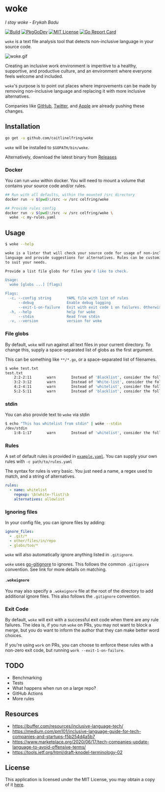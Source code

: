 # woke

_I stay woke - Erykah Badu_

[![Build](https://github.com/caitlinelfring/woke/workflows/Build/badge.svg?branch=main)](https://github.com/caitlinelfring/woke/actions)
[![PkgGoDev](https://pkg.go.dev/badge/github.com/caitlinelfring/woke)](https://pkg.go.dev/github.com/caitlinelfring/woke)
[![MIT License](https://img.shields.io/badge/license-MIT-blue.svg)](LICENSE)
[![Go Report Card](https://goreportcard.com/badge/github.com/caitlinelfring/woke)](https://goreportcard.com/report/github.com/caitlinelfring/woke)

`woke` is a text file analysis tool that detects non-inclusive language in your source code.

![woke.gif](https://raw.githubusercontent.com/caitlinelfring/woke/main/img/woke.gif)

Creating an inclusive work environment is imperitive to a healthy, supportive, and
productive culture, and an environment where everyone feels welcome and included.

`woke`'s purpose is to point out places where improvements can be made by removing
 non-inclusive language and replacing it with more inclusive alternatives.

Companies like [GitHub](https://github.com/github/renaming), [Twitter](https://twitter.com/TwitterEng/status/1278733303508418560), and [Apple](https://developer.apple.com/news/?id=1o9zxsxl) are already pushing these changes.

## Installation

```bash
go get -u github.com/caitlinelfring/woke
```

`woke` will be installed to `$GOPATH/bin/woke`.

Alternatively, download the latest binary from [Releases](https://github.com/caitlinelfring/woke/releases/latest)

### Docker

You can run `woke` within docker. You will need to mount a volume that contains your source code and/or rules.

```bash
## Run with all defaults, within the mounted /src directory
docker run -v $(pwd):/src -w /src celfring/woke

## Provide rules config
docker run -v $(pwd):/src -w /src celfring/woke \
  woke -c my-rules.yaml
```

## Usage

```bash
$ woke --help

woke is a linter that will check your source code for usage of non-inclusive
language and provide suggestions for alternatives. Rules can be customized
to suit your needs.

Provide a list file globs for files you'd like to check.

Usage:
  woke [globs ...] [flags]

Flags:
  -c, --config string       YAML file with list of rules
      --debug               Enable debug logging
      --exit-1-on-failure   Exit with exit code 1 on failures. Otherwise, will always exit 0 if any failures occur
  -h, --help                help for woke
      --stdin               Read from stdin
  -v, --version             version for woke
```

### File globs

By default, `woke` will run against all text files in your current directory.
To change this, supply a space-separated list of globs as the first argument.

This can be something like `**/*.go`, or a space-separated list of filenames.

```bash
$ woke test.txt
test.txt
    2:2-2:11       warn       Instead of 'Blacklist', consider the following alternative(s): 'denylist,blocklist'
    3:2-3:12       warn       Instead of 'White-list', consider the following alternative(s): 'allowlist'
    4:2-4:11       warn       Instead of 'whitelist', consider the following alternative(s): 'allowlist'
    5:2-5:11       warn       Instead of 'blacklist', consider the following alternative(s): 'denylist,blocklist'
```

### stdin

You can also provide text to `woke` via stdin

```bash
$ echo "This has whitelist from stdin" | woke --stdin
/dev/stdin
    1:8-1:17       warn       Instead of 'whitelist', consider the following alternative(s): 'allowlist'
```

### Rules

A set of default rules is provided in [`example.yaml`](https://github.com/caitlinelfring/woke/blob/main/example.yaml).
You can supply your own rules with `-c path/to/rules.yaml`

The syntax for rules is very basic. You just need a name, a regex used
to match, and a string of alternatives.

```yaml
rules:
  - name: whitelist
    regexp: \b(white-?list)\b
    alternatives: allowlist
```

### Ignoring files

In your config file, you can ignore files by adding:

```yaml
ignore_files:
  - .git/*
  - other/files/in/repo
  - globs/too/*
```

`woke` will also automatically ignore anything listed in `.gitignore`.

`woke` uses [go-gitignore](github.com/sabhiram/go-gitignore) to ignores.
This follows the common `.gitignore` convention. See link for more details on matching.

#### `.wokeignore`

You may also specify a `.wokeignore` file at the root of the directory to add additional ignore files.
This also follows the `.gitignore` convention.

### Exit Code

By default, `woke` will exit with a successful exit code when there are any rule failures.
The idea is, if you run `woke` on PRs, you may not want to block a merge, but you do
want to inform the author that they can make better word choices.

If you're using `work` on PRs, you can choose to enforce these rules with a non-zero
exit code, but running `work --exit-1-on-failure`.

## TODO

* Benchmarking
* Tests
* What happens when run on a large repo?
* GitHub Actions
* More rules

## Resources

* <https://buffer.com/resources/inclusive-language-tech/>
* <https://medium.com/pm101/inclusive-language-guide-for-tech-companies-and-startups-f5b254d4a5b7>
* <https://www.marketplace.org/2020/06/17/tech-companies-update-language-to-avoid-offensive-terms/>
* <https://tools.ietf.org/html/draft-knodel-terminology-02>

## License

This application is licensed under the MIT License, you may obtain a copy of it
[here](https://github.com/caitlinelfring/woke/blob/main/LICENSE).
